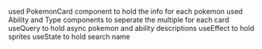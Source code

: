 used PokemonCard component to hold the info for each pokemon
used Ability and Type components to seperate the multiple for each card
useQuery to hold async pokemon and ability descriptions
useEffect to hold sprites
useState to hold search name